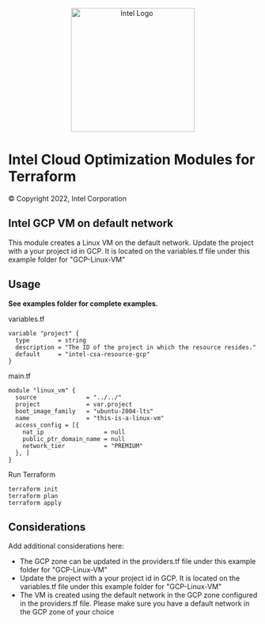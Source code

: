<p align="center">
  <img src="https://github.com/OTCShare2/terraform-intel-hashicorp/blob/main/images/logo-classicblue-800px.png?raw=true" alt="Intel Logo" width="250"/>
</p>

# Intel Cloud Optimization Modules for Terraform

© Copyright 2022, Intel Corporation

## Intel GCP VM on default network

This module creates a Linux VM on the default network.  Update the project with a your project id in GCP. It is located on the variables.tf file under this example folder for "GCP-Linux-VM"

## Usage

**See examples folder for complete examples.**

variables.tf

```hcl
variable "project" {
  type        = string
  description = "The ID of the project in which the resource resides."
  default     = "intel-csa-resource-gcp"
}
```

main.tf
```hcl
module "linux_vm" {
  source              = "../../"
  project             = var.project
  boot_image_family   = "ubuntu-2004-lts"
  name                = "this-is-a-linux-vm"
  access_config = [{
    nat_ip                 = null
    public_ptr_domain_name = null
    network_tier           = "PREMIUM"
  }, ]
}
```



Run Terraform

```hcl
terraform init  
terraform plan
terraform apply 
```

## Considerations
Add additional considerations here:
- The GCP zone can be updated in the providers.tf file under this example folder for "GCP-Linux-VM"
- Update the project with a your project id in GCP. It is located on the variables.tf file under this example folder for "GCP-Linux-VM"
- The VM is created using the default network in the GCP zone configured in the providers.tf file. Please make sure you have a default network in the GCP zone
of your choice
